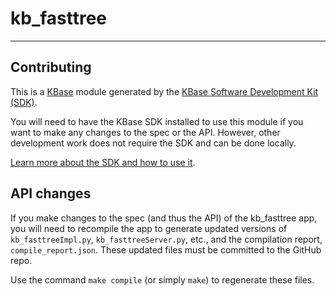 # kb_fasttree
---

## Contributing

This is a [KBase](https://kbase.us) module generated by the [KBase Software Development Kit (SDK)](https://github.com/kbase/kb_sdk).

You will need to have the KBase SDK installed to use this module if you want to make any changes to the spec or the API. However, other development work does not require the SDK and can be done locally.

[Learn more about the SDK and how to use it](https://kbase.github.io/kb_sdk_docs/).

## API changes

If you make changes to the spec (and thus the API) of the kb_fasttree app, you will need to recompile the app to generate updated versions of `kb_fasttreeImpl.py`, `kb_fasttreeServer.py`, etc., and the compilation report, `compile_report.json`. These updated files must be committed to the GitHub repo.

Use the command `make compile` (or simply `make`) to regenerate these files.
